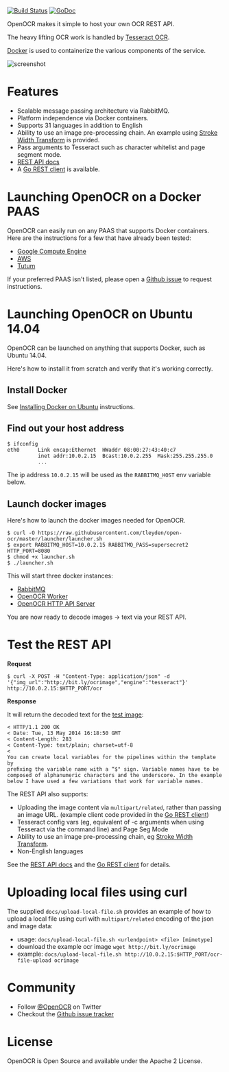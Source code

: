 
[![Build Status](https://drone.io/github.com/tleyden/open-ocr/status.png)](https://drone.io/github.com/tleyden/open-ocr/latest) [![GoDoc](http://godoc.org/github.com/tleyden/open-ocr?status.png)](http://godoc.org/github.com/tleyden/open-ocr) 


OpenOCR makes it simple to host your own OCR REST API.

The heavy lifting OCR work is handled by [Tesseract OCR](https://code.google.com/p/tesseract-ocr/).

[Docker](http://www.docker.io) is used to containerize the various components of the service.

![screenshot](http://tleyden-misc.s3.amazonaws.com/blog_images/openocr-architecture.png)

# Features

* Scalable message passing architecture via RabbitMQ.
* Platform independence via Docker containers.
* Supports 31 languages in addition to English 
* Ability to use an image pre-processing chain.  An example using [Stroke Width Transform](https://github.com/tleyden/open-ocr/wiki/Stroke-Width-Transform) is provided.
* Pass arguments to Tesseract such as character whitelist and page segment mode.
* [REST API docs](http://docs.openocr.apiary.io/)
* A [Go REST client](http://github.com/tleyden/open-ocr-client) is available.

# Launching OpenOCR on a Docker PAAS

OpenOCR can easily run on any PAAS that supports Docker containers.  Here are the instructions for a few that have already been tested:

* [Google Compute Engine](https://github.com/tleyden/open-ocr/wiki/Installation-on-Google-Compute-Engine)
* [AWS](https://github.com/tleyden/open-ocr/wiki/Installation-on-CoreOS-Fleet)
* [Tutum](https://github.com/tleyden/open-ocr/wiki/Installation-on-Tutum)

If your preferred PAAS isn't listed, please open a [Github issue](https://github.com/tleyden/open-ocr/issues) to request instructions.

# Launching OpenOCR on Ubuntu 14.04

OpenOCR can be launched on anything that supports Docker, such as Ubuntu 14.04.  

Here's how to install it from scratch and verify that it's working correctly.

## Install Docker

See [Installing Docker on Ubuntu](https://docs.docker.com/installation/ubuntulinux/) instructions.

## Find out your host address

```
$ ifconfig
eth0      Link encap:Ethernet  HWaddr 08:00:27:43:40:c7
          inet addr:10.0.2.15  Bcast:10.0.2.255  Mask:255.255.255.0
          ...
```

The ip address `10.0.2.15` will be used as the `RABBITMQ_HOST` env variable below.

## Launch docker images

Here's how to launch the docker images needed for OpenOCR.

```
$ curl -O https://raw.githubusercontent.com/tleyden/open-ocr/master/launcher/launcher.sh
$ export RABBITMQ_HOST=10.0.2.15 RABBITMQ_PASS=supersecret2 HTTP_PORT=8080
$ chmod +x launcher.sh
$ ./launcher.sh
```

This will start three docker instances:

* [RabbitMQ](https://index.docker.io/u/tutum/rabbitmq/)
* [OpenOCR Worker](https://index.docker.io/u/tleyden5iwx/open-ocr/)
* [OpenOCR HTTP API Server](https://index.docker.io/u/tleyden5iwx/open-ocr/)

You are now ready to decode images → text via your REST API.

# Test the REST API 

**Request**

```
$ curl -X POST -H "Content-Type: application/json" -d '{"img_url":"http://bit.ly/ocrimage","engine":"tesseract"}' http://10.0.2.15:$HTTP_PORT/ocr
```

**Response**

It will return the decoded text for the [test image](http://bit.ly/ocrimage):

```
< HTTP/1.1 200 OK
< Date: Tue, 13 May 2014 16:18:50 GMT
< Content-Length: 283
< Content-Type: text/plain; charset=utf-8
<
You can create local variables for the pipelines within the template by
preﬁxing the variable name with a “$" sign. Variable names have to be
composed of alphanumeric characters and the underscore. In the example
below I have used a few variations that work for variable names.

```

The REST API also supports:

* Uploading the image content via `multipart/related`, rather than passing an image URL.  (example client code provided in the [Go REST client](http://github.com/tleyden/open-ocr-client))
* Tesseract config vars (eg, equivalent of -c arguments when using Tesseract via the command line) and Page Seg Mode 
* Ability to use an image pre-processing chain, eg [Stroke Width Transform](https://github.com/tleyden/open-ocr/wiki/Stroke-Width-Transform).
* Non-English languages

See the [REST API docs](http://docs.openocr.apiary.io/) and the [Go REST client](http://github.com/tleyden/open-ocr-client) for details.


# Uploading local files using curl

The supplied `docs/upload-local-file.sh` provides an example of how to upload a local file using curl with `multipart/related` encoding of the json and image data:
* usage: `docs/upload-local-file.sh <urlendpoint> <file> [mimetype]`
* download the example ocr image `wget http://bit.ly/ocrimage`
* example: `docs/upload-local-file.sh http://10.0.2.15:$HTTP_PORT/ocr-file-upload ocrimage` 


# Community

* Follow [@OpenOCR](https://twitter.com/openocr) on Twitter
* Checkout the [Github issue tracker](https://github.com/tleyden/open-ocr/issues)

# License

OpenOCR is Open Source and available under the Apache 2 License.
